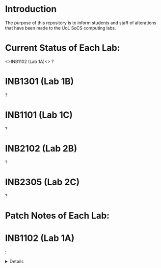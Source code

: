 # Introduction
The purpose of this repository is to inform students and staff of alterations that have been made to the UoL SoCS computing labs.

# Current Status of Each Lab:
<>INB1102 (Lab 1A)<>
?

# INB1301 (Lab 1B)
?

# INB1101 (Lab 1C)
?

# INB2102 (Lab 2B)
?

# INB2305 (Lab 2C)
?

# Patch Notes of Each Lab:
# INB1102 (Lab 1A)
<Date> : <Details>
<Date> : <Details>

# INB1301 (Lab 1B)
<Date> : <Details>
<Date> : <Details>

# INB1101 (Lab 1C)
<Date> : <Details>
<Date> : <Details>

# INB2102 (Lab 2B)
<Date> : <Details>
<Date> : <Details>

# INB2305 (Lab 2C)
<Date> : <Details>
<Date> : <Details>
